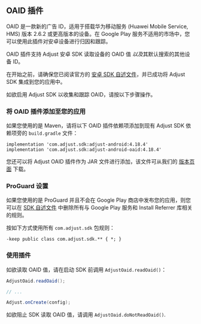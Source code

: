 ## OAID 插件

OAID 是一款新的广告 ID，适用于搭载华为移动服务 (Huawei Mobile Service, HMS) 版本 2.6.2 或更高版本的设备。在 Google Play 服务不适用的市场中，您可以使用此插件对安卓设备进行归因和跟踪。 

OAID 插件支持 Adjust 安卓 SDK 读取设备的 OAID 值 *以及*其默认搜索的其他设备 ID。 

在开始之前，请确保您已阅读官方的 [安卓 SDK 自述文件][readme]，并已成功将 Adjust SDK 集成到您的应用中。

如欲启用 Adjust SDK 以收集和跟踪 OAID，请按以下步骤操作。

### 将 OAID 插件添加至您的应用

如果您使用的是 Maven，请将以下 OAID 插件依赖项添加到现有 Adjust SDK 依赖项旁的 `build.gradle` 文件：

```
implementation 'com.adjust.sdk:adjust-android:4.18.4'
implementation 'com.adjust.sdk:adjust-android-oaid:4.18.4'
```

您还可以将 Adjust OAID 插件作为 JAR 文件进行添加，该文件可从我们的 [版本页面][releases] 下载。

### ProGuard 设置

如果您使用的是 ProGuard 并且不会在 Google Play 商店中发布您的应用，则您可以在 [SDK 自述文件][readme proguard] 中删除所有与 Google Play 服务和 Install Referrer 库相关的规则。

按如下方式使用所有 `com.adjust.sdk` 包规则：

```
-keep public class com.adjust.sdk.** { *; }
```

### 使用插件

如欲读取 OAID 值，请在启动 SDK 前调用 `AdjustOaid.readOaid()`：

```java
AdjustOaid.readOaid();

// ...

Adjust.onCreate(config);
```

如欲阻止 SDK 读取 OAID 值，请调用 `AdjustOaid.doNotReadOaid()`.


[readme]:  ../../chinese/README.md
[releases]: https://github.com/adjust/android_sdk/releases
[readme proguard]:  ../../chinese/README.md#qs-proguard
